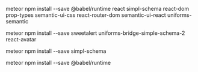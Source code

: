 meteor npm install --save @babel/runtime react simpl-schema react-dom prop-types semantic-ui-css react-router-dom semantic-ui-react uniforms-semantic

meteor npm install --save sweetalert uniforms-bridge-simple-schema-2 react-avatar

meteor npm install --save simpl-schema

meteor npm install --save @babel/runtime
